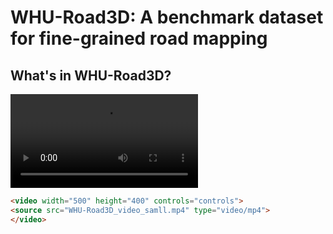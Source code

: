 # WHU-Road3D: A benchmark dataset for fine-grained road mapping

## What's in WHU-Road3D?
<video src="./WHU-Road3D_video_small.mp4"></video>
```HTML
<video width="500" height="400" controls="controls">
<source src="WHU-Road3D_video_samll.mp4" type="video/mp4">
</video>
```
